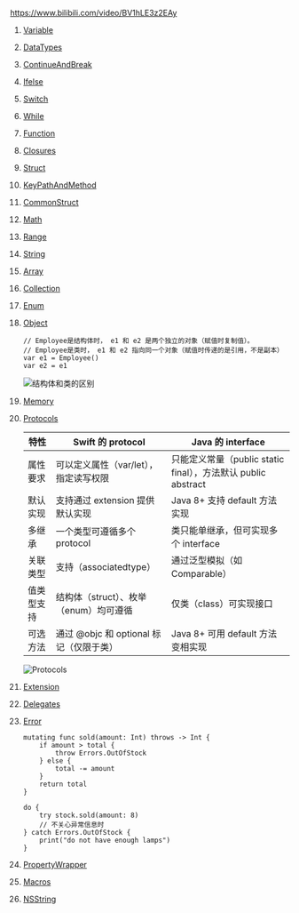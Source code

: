 https://www.bilibili.com/video/BV1hLE3z2EAy

1. [Variable](https://github.com/103style/iOSLearnSwift/tree/master/playground/Variable.playground)
2. [DataTypes](https://github.com/103style/iOSLearnSwift/tree/master/playground/DataTypes.playground)
3. [ContinueAndBreak](https://github.com/103style/iOSLearnSwift/tree/master/playground/ContinueAndBreak.playground)
4. [Ifelse](https://github.com/103style/iOSLearnSwift/tree/master/playground/Ifelse.playground)
5. [Switch](https://github.com/103style/iOSLearnSwift/tree/master/playground/Switch.playground)
6. [While](https://github.com/103style/iOSLearnSwift/tree/master/playground/While.playground)
7. [Function](https://github.com/103style/iOSLearnSwift/tree/master/playground/Function.playground)
8. [Closures](https://github.com/103style/iOSLearnSwift/tree/master/playground/Closures.playground)
9. [Struct](https://github.com/103style/iOSLearnSwift/tree/master/playground/Struct.playground)
10. [KeyPathAndMethod](https://github.com/103style/iOSLearnSwift/tree/master/playground/KeyPathAndMethod.playground)
11. [CommonStruct](https://github.com/103style/iOSLearnSwift/tree/master/playground/CommonStruct.playground)
12. [Math](https://github.com/103style/iOSLearnSwift/tree/master/playground/Math.playground)
13. [Range](https://github.com/103style/iOSLearnSwift/tree/master/playground/Range.playground)
14. [String](https://github.com/103style/iOSLearnSwift/tree/master/playground/String.playground)
15. [Array](https://github.com/103style/iOSLearnSwift/tree/master/playground/Array.playground)
16. [Collection](https://github.com/103style/iOSLearnSwift/tree/master/playground/Collection.playground)
17. [Enum](https://github.com/103style/iOSLearnSwift/tree/master/playground/Enum.playground)
18. [Object](https://github.com/103style/iOSLearnSwift/tree/master/playground/Object.playground)
    ```
    // Employee是结构体时， e1 和 e2 ​​是两个独立的对象​​（赋值时复制值）。
    // Employee是类时， e1 和 e2 ​​指向同一个对象​​（赋值时传递的是引用，不是副本）
    var e1 = Employee()
    var e2 = e1
    ```
    ![结构体和类的区别](https://github.com/user-attachments/assets/ea212bb7-1590-4e3f-948b-bfd7be048ee2)
19. [Memory](https://github.com/103style/iOSLearnSwift/tree/master/playground/Memory.playground)
20. [Protocols](https://github.com/103style/iOSLearnSwift/tree/master/playground/Protocols.playground)

    |  特性   | Swift 的 protocol | Java 的 interface |
    |  ----  | ----  | ---- | 
    | 属性要求​​   | 可以定义属性（var/let），指定读写权限 |  只能定义常量（public static final），方法默认 public abstract |
    | 默认实现  | 支持通过 extension 提供默认实现 | Java 8+ 支持 default 方法实现 |
    | 多继承 | 一个类型可遵循多个 protocol | 类只能单继承，但可实现多个 interface |
    | 关联类型 | 支持（associatedtype） | 通过泛型模拟（如 Comparable<T>） |
    | 值类型支持 | 结构体（struct）、枚举（enum）均可遵循 | 仅类（class）可实现接口 |
    | 可选方法 | 通过 @objc 和 optional 标记（仅限于类） | Java 8+ 可用 default 方法变相实现 |

    ![Protocols](https://github.com/user-attachments/assets/c4b94495-66ea-4f5d-922f-19fa306702ea)
21. [Extension](https://github.com/103style/iOSLearnSwift/tree/master/playground/Extension.playground)
22. [Delegates](https://github.com/103style/iOSLearnSwift/tree/master/playground/Delegates.playground)
23. [Error](https://github.com/103style/iOSLearnSwift/tree/master/playground/Error.playground)
    ```
    mutating func sold(amount: Int) throws -> Int {
        if amount > total {
            throw Errors.OutOfStock
        } else {
            total -= amount
        }
        return total
    }

    do {
        try stock.sold(amount: 8)
        // 不关心异常信息时
    } catch Errors.OutOfStock {
        print("do not have enough lamps")
    }
    ```
24. [PropertyWrapper](https://github.com/103style/iOSLearnSwift/tree/master/playground/PropertyWrapper.playground)
25. [Macros](https://github.com/103style/iOSLearnSwift/tree/master/playground/Macros.playground)
26. [NSString](https://github.com/103style/iOSLearnSwift/tree/master/playground/NSString.playground)

